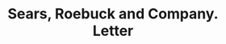 ---
doi: 10.7916/D80V9QS2
date_other: '1905'
date_other_textual: '1905'
form: correspondence
genre:
- Letters (correspondence)
name:
- Sears, Roebuck and Company
object_in_context_url: https://biggert.cul.columbia.edu/items/view/ave_biggert_00244
subject_hierarchical_geographic:
- Chicago, Illinois, United States
subject_name:
- Sears, Roebuck and Company
title: Sears, Roebuck and Company. Letter
sort_title: Sears, Roebuck and Company. Letter
call_number: ave_biggert_00244
coordinates:
- 41.83694444444445,-87.68472222222222
pid: ave_biggert_00244
identifiers: ave_biggert_00244
permalink: /biggert/ave_biggert_00244/
layout: iiif-image-page
---